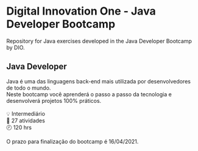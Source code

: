 # Digital Innovation One - Java Developer Bootcamp

Repository for Java exercises developed in the Java Developer Bootcamp by DIO.

## Java Developer
Java é uma das linguagens back-end mais utilizada por desenvolvedores de todo o mundo. <br>Neste bootcamp você aprenderá o passo a passo da tecnologia e desenvolverá projetos 100% práticos.<br><br>
:bulb: Intermediário<br>
:dart: 27 atividades<br>
:clock8: 120 hrs<br>

O prazo para finalização do bootcamp é 16/04/2021.
